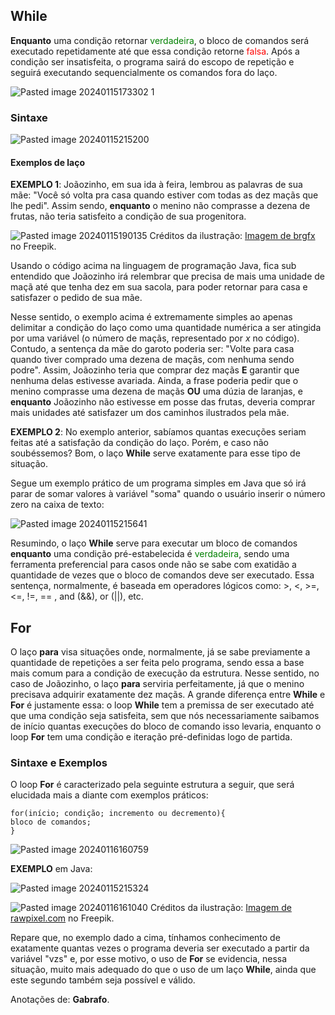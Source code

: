 ## While

**Enquanto** uma condição retornar <span style='color:green'>verdadeira</span>, o bloco de comandos será executado repetidamente até que essa condição retorne <span style='color:red'>falsa</span>. Após a condição ser insatisfeita, o programa sairá do escopo de repetição e seguirá executando sequencialmente os comandos fora do laço.

![Pasted image 20240115173302 1](https://github.com/gabrafo/Anotacoes-Java/assets/113377700/db2fac74-f182-4af6-a13c-795e534bc338)

### Sintaxe

![Pasted image 20240115215200](https://github.com/gabrafo/Anotacoes-Java/assets/113377700/4679375b-9d63-49db-8112-810ddd440fe5)

#### Exemplos de laço

**EXEMPLO 1**:  Joãozinho, em sua ida à feira, lembrou as palavras de sua mãe: "Você só volta pra casa quando estiver com todas as dez maçãs que lhe pedi".  Assim sendo, **enquanto** o menino não comprasse a dezena de frutas, não teria satisfeito a condição de sua progenitora. 

![Pasted image 20240115190135](https://github.com/gabrafo/Anotacoes-Java/assets/113377700/4e7a0859-641c-441f-a38c-d0b30074cbc0)
Créditos da ilustração: <a href="https://br.freepik.com/vetores-gratis/feliz-menino-com-maca_4607728.htm#query=desenho%20menino%20ma%C3%A7%C3%A3%20png&position=0&from_view=search&track=ais&uuid=ae898750-9de3-4cca-be69-810e730d2241">Imagem de brgfx</a> no Freepik.

Usando o código acima na linguagem de programação Java, fica sub entendido que Joãozinho irá relembrar que precisa de mais uma unidade de maçã até que tenha dez em sua sacola, para poder retornar para casa e satisfazer o pedido de sua mãe.

Nesse sentido, o exemplo acima é extremamente simples ao apenas delimitar a condição do laço como uma quantidade numérica a ser atingida por uma variável (o número de maçãs, representado por *x* no código). Contudo, a sentença da mãe do garoto poderia ser: "Volte para casa quando tiver comprado uma dezena de maçãs, com nenhuma sendo podre". Assim, Joãozinho teria que comprar dez maçãs **E** garantir que nenhuma delas estivesse avariada. Ainda, a frase poderia pedir que o menino comprasse uma dezena de maçãs **OU** uma dúzia de laranjas, e **enquanto** Joãozinho não estivesse em posse das frutas, deveria comprar mais unidades até satisfazer um dos caminhos ilustrados pela mãe. 

**EXEMPLO 2**: No exemplo anterior, sabíamos quantas execuções seriam feitas até a satisfação da condição do laço. Porém, e caso não soubéssemos? Bom, o laço **While** serve exatamente para esse tipo de situação.

Segue um exemplo prático de um programa simples em Java que só irá parar de somar valores à variável "soma" quando o usuário inserir o número zero na caixa de texto:

![Pasted image 20240115215641](https://github.com/gabrafo/Anotacoes-Java/assets/113377700/ad7709fa-20f2-4650-aedc-852151a5a1a6)

Resumindo, o laço **While** serve para executar um bloco de comandos **enquanto** uma condição pré-estabelecida é <span style='color:green'>verdadeira</span>, sendo uma ferramenta preferencial para casos onde não se sabe com exatidão a quantidade de vezes que o bloco de comandos deve ser executado. Essa sentença, normalmente, é baseada em operadores lógicos como: >, <, >=, <=, !=, == , and (&&), or (||), etc.

## For

O laço **para** visa situações onde, normalmente, já se sabe previamente a quantidade de repetições a ser feita pelo programa, sendo essa a base mais comum para a condição de execução da estrutura. Nesse sentido, no caso de Joãozinho, o laço **para** serviria perfeitamente, já que o menino precisava adquirir exatamente dez maçãs. A grande diferença entre **While** e **For** é justamente essa: o loop **While** tem a premissa de ser executado até que uma condição seja satisfeita, sem que nós necessariamente saibamos de início quantas execuções do bloco de comando isso levaria, enquanto o loop **For** tem uma condição e iteração pré-definidas logo de partida.

### Sintaxe e Exemplos

O loop **For** é caracterizado pela seguinte estrutura a seguir, que será elucidada mais a diante com exemplos práticos:

```
for(início; condição; incremento ou decremento){
bloco de comandos;
}
```

![Pasted image 20240116160759](https://github.com/gabrafo/Anotacoes-Java/assets/113377700/76f88189-d8cd-4d9d-871b-0886a1ba4cca)

**EXEMPLO** em Java:

![Pasted image 20240115215324](https://github.com/gabrafo/Anotacoes-Java/assets/113377700/92d757be-cf1f-4c0e-9638-bddd6b80ee9d)

![Pasted image 20240116161040](https://github.com/gabrafo/Anotacoes-Java/assets/113377700/99a26bfe-e86d-48cf-bb97-43be63c175fb)
Créditos da ilustração: <a href="https://br.freepik.com/vetores-gratis/ilustracao-de-homem-negocios_2606517.htm#query=usu%C3%A1rio&position=4&from_view=search&track=sph&uuid=6e4142ff-be34-41ed-9696-9663cf38617b">Imagem de rawpixel.com</a> no Freepik.

Repare que, no exemplo dado a cima, tínhamos conhecimento de exatamente quantas vezes o programa deveria ser executado a partir da variável "vzs" e, por esse motivo, o uso de **For** se evidencia, nessa situação, muito mais adequado do que o uso de um laço **While**, ainda que este segundo também seja possível e válido.

Anotações de: **Gabrafo**.
